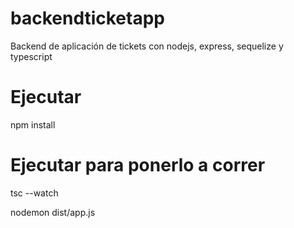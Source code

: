 # backendticketapp
Backend de aplicación de tickets con nodejs, express, sequelize y typescript

# Ejecutar

npm install

# Ejecutar para ponerlo a correr

tsc --watch

nodemon dist/app.js
